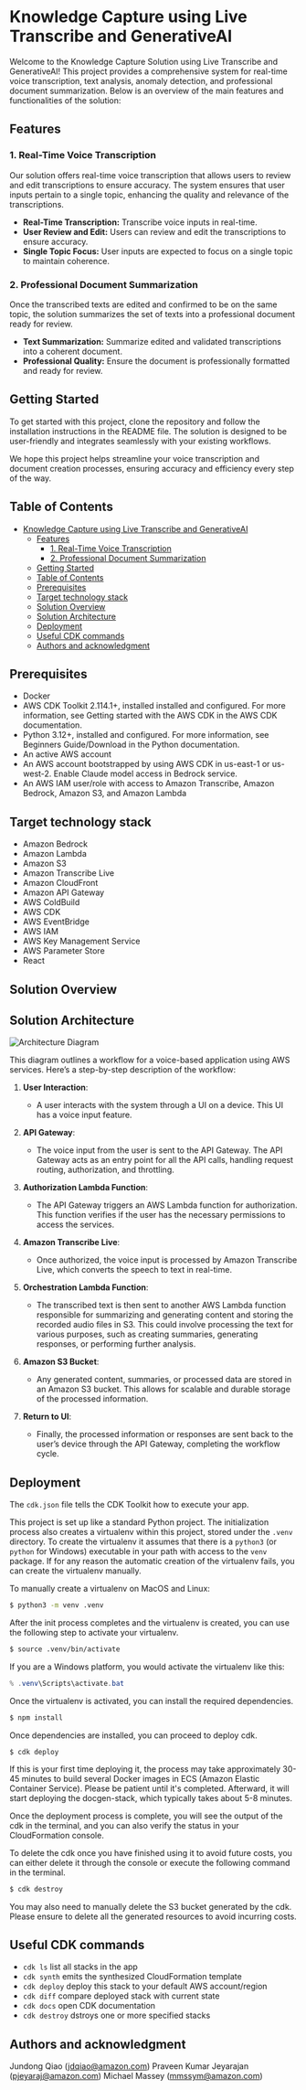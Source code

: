 # Knowledge Capture using Live Transcribe and GenerativeAI

Welcome to the Knowledge Capture Solution using Live Transcribe and GenerativeAI! This project provides a comprehensive system for real-time voice transcription, text analysis, anomaly detection, and professional document summarization. Below is an overview of the main features and functionalities of the solution:

## Features

### 1. Real-Time Voice Transcription

Our solution offers real-time voice transcription that allows users to review and edit transcriptions to ensure accuracy. The system ensures that user inputs pertain to a single topic, enhancing the quality and relevance of the transcriptions.

- **Real-Time Transcription:** Transcribe voice inputs in real-time.
- **User Review and Edit:** Users can review and edit the transcriptions to ensure accuracy.
- **Single Topic Focus:** User inputs are expected to focus on a single topic to maintain coherence.

### 2. Professional Document Summarization

Once the transcribed texts are edited and confirmed to be on the same topic, the solution summarizes the set of texts into a professional document ready for review.

- **Text Summarization:** Summarize edited and validated transcriptions into a coherent document.
- **Professional Quality:** Ensure the document is professionally formatted and ready for review.

## Getting Started

To get started with this project, clone the repository and follow the installation instructions in the README file. The solution is designed to be user-friendly and integrates seamlessly with your existing workflows.

We hope this project helps streamline your voice transcription and document creation processes, ensuring accuracy and efficiency every step of the way.

## Table of Contents

- [Knowledge Capture using Live Transcribe and GenerativeAI](#knowledge-capture-using-live-transcribe-and-generativeai)
  - [Features](#features)
    - [1. Real-Time Voice Transcription](#1-real-time-voice-transcription)
    - [2. Professional Document Summarization](#2-professional-document-summarization)
  - [Getting Started](#getting-started)
  - [Table of Contents](#table-of-contents)
  - [Prerequisites](#prerequisites)
  - [Target technology stack](#target-technology-stack)
  - [Solution Overview](#solution-overview)
  - [Solution Architecture](#solution-architecture)
  - [Deployment](#deployment)
  - [Useful CDK commands](#useful-cdk-commands)
  - [Authors and acknowledgment](#authors-and-acknowledgment)

## Prerequisites

- Docker
- AWS CDK Toolkit 2.114.1+, installed installed and configured. For more information, see Getting started with the AWS CDK in the AWS CDK documentation.
- Python 3.12+, installed and configured. For more information, see Beginners Guide/Download in the Python documentation.
- An active AWS account
- An AWS account bootstrapped by using AWS CDK in us-east-1 or us-west-2. Enable Claude model access in Bedrock service.
- An AWS IAM user/role with access to Amazon Transcribe, Amazon Bedrock, Amazon S3, and Amazon Lambda

## Target technology stack

- Amazon Bedrock
- Amazon Lambda
- Amazon S3
- Amazon Transcribe Live
- Amazon CloudFront
- Amazon API Gateway
- AWS ColdBuild
- AWS CDK
- AWS EventBridge
- AWS IAM
- AWS Key Management Service
- AWS Parameter Store
- React

## Solution Overview

## Solution Architecture

![Architecture Diagram](assets/solution_architecture.png)

This diagram outlines a workflow for a voice-based application using AWS services. Here’s a step-by-step description of the workflow:

1. **User Interaction**:

   - A user interacts with the system through a UI on a device. This UI has a voice input feature.

2. **API Gateway**:

   - The voice input from the user is sent to the API Gateway. The API Gateway acts as an entry point for all the API calls, handling request routing, authorization, and throttling.

3. **Authorization Lambda Function**:

   - The API Gateway triggers an AWS Lambda function for authorization. This function verifies if the user has the necessary permissions to access the services.

4. **Amazon Transcribe Live**:

   - Once authorized, the voice input is processed by Amazon Transcribe Live, which converts the speech to text in real-time.

5. **Orchestration Lambda Function**:

   - The transcribed text is then sent to another AWS Lambda function responsible for summarizing and generating content and storing the recorded audio files in S3. This could involve processing the text for various purposes, such as creating summaries, generating responses, or performing further analysis.

6. **Amazon S3 Bucket**:

   - Any generated content, summaries, or processed data are stored in an Amazon S3 bucket. This allows for scalable and durable storage of the processed information.

7. **Return to UI**:
   - Finally, the processed information or responses are sent back to the user’s device through the API Gateway, completing the workflow cycle.

## Deployment

The `cdk.json` file tells the CDK Toolkit how to execute your app.

This project is set up like a standard Python project. The initialization
process also creates a virtualenv within this project, stored under the `.venv`
directory. To create the virtualenv it assumes that there is a `python3`
(or `python` for Windows) executable in your path with access to the `venv`
package. If for any reason the automatic creation of the virtualenv fails,
you can create the virtualenv manually.

To manually create a virtualenv on MacOS and Linux:

```bash
$ python3 -m venv .venv
```

After the init process completes and the virtualenv is created, you can use the following
step to activate your virtualenv.

```bash
$ source .venv/bin/activate
```

If you are a Windows platform, you would activate the virtualenv like this:

```powershell
% .venv\Scripts\activate.bat
```

Once the virtualenv is activated, you can install the required dependencies.

```bash
$ npm install
```

Once dependencies are installed, you can proceed to deploy cdk.

```
$ cdk deploy
```

If this is your first time deploying it, the process may take approximately 30-45 minutes to build several Docker images in ECS (Amazon Elastic Container Service). Please be patient until it's completed. Afterward, it will start deploying the docgen-stack, which typically takes about 5-8 minutes.

Once the deployment process is complete, you will see the output of the cdk in the terminal, and you can also verify the status in your CloudFormation console.

To delete the cdk once you have finished using it to avoid future costs, you can either delete it through the console or execute the following command in the terminal.

```bash
$ cdk destroy
```

You may also need to manually delete the S3 bucket generated by the cdk. Please ensure to delete all the generated resources to avoid incurring costs.

## Useful CDK commands

- `cdk ls` list all stacks in the app
- `cdk synth` emits the synthesized CloudFormation template
- `cdk deploy` deploy this stack to your default AWS account/region
- `cdk diff` compare deployed stack with current state
- `cdk docs` open CDK documentation
- `cdk destroy` dstroys one or more specified stacks

## Authors and acknowledgment

Jundong Qiao (jdqiao@amazon.com)
Praveen Kumar Jeyarajan (pjeyaraj@amazon.com)
Michael Massey (mmssym@amazon.com)
